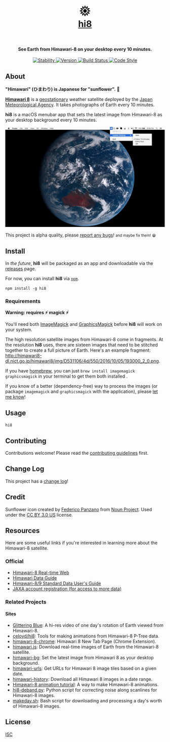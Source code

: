 <h1 align="center">
  <br>
  <img src="assets/Icon-Template@2x.png" alt="hi8" height="34" width="34">
  <br>
  <a href="https://ungoldman.github.io/hi8/">hi8</a>
  <br>
  <br>
</h1>

<h4 align="center">See Earth from Himawari-8 on your desktop every 10 minutes.</h4>

<p align="center">
  <a href="https://nodejs.org/api/documentation.html#documentation_stability_index">
    <img alt="Stability"
      src="https://img.shields.io/badge/stability-experimental-orange.svg?style=flat-square">
  </a>
  <a href="https://www.npmjs.com/package/hi8">
    <img alt="Version"
      src="https://img.shields.io/npm/v/hi8.svg?style=flat-square">
  </a>
  <a href="https://travis-ci.org/ungoldman/hi8">
    <img alt="Build Status"
      src="https://img.shields.io/travis/ungoldman/hi8.svg?style=flat-square">
  </a>
  <a href="http://npm.im/standard">
    <img alt="Code Style"
      src="https://img.shields.io/badge/code%20style-standard-brightgreen.svg?style=flat-square">
  </a>
</p>

## About

**"Himawari" (ひまわり) is Japanese for "sunflower".** :sunflower:

**[Himawari 8](http://himawari8.nict.go.jp/)** is a [geostationary](https://en.wikipedia.org/wiki/Geostationary_orbit) weather satellite deployed by the [Japan Meteorological Agency](http://www.jma.go.jp/jma/indexe.html). It takes photographs of Earth every 10 minutes.

**hi8** is a macOS menubar app that sets the latest image from Himawari-8 as your desktop background every 10 minutes.

![screenshot](assets/screenshot.jpg)

This project is alpha quality, please [report any bugs](https://github.com/ungoldman/hi8/issues)! <small>and maybe fix them! :grin:</small>

## Install

In *the future*, **hi8** will be packaged as an app and downloadable via the [releases](https://github.com/ungoldman/hi8/releases) page.

For now, you can install **hi8** via [`npm`](npmjs.com).

```
npm install -g hi8
```

### Requirements

**Warning: requires :zap: magick :zap:**

You'll need both [ImageMagick](http://www.imagemagick.org) and [GraphicsMagick](http://www.graphicsmagick.org) before **hi8** will work on your system.

The high resolution satellite images from Himawari-8 come in fragments. At the resolution **hi8** uses, there are sixteen images that need to be stitched together to create a full picture of Earth. Here's an example fragment: http://himawari8-dl.nict.go.jp/himawari8/img/D531106/4d/550/2016/10/05/193000_2_0.png.

If you have [homebrew](http://brew.sh/), you can just `brew install imagemagick graphicsmagick` in your terminal to get them both installed .

If you know of a better (dependency-free) way to process the images (or package `imagemagick` and `graphicsmagick` with the application), please [let me know](https://github.com/ungoldman/hi8/issues/new)!

## Usage

```
hi8
```

## Contributing

Contributions welcome! Please read the [contributing guidelines](contributing.md) first.

## Change Log

This project has a [change log](changelog.md)!

## Credit

Sunflower icon created by [Federico Panzano](https://thenounproject.com/panzano/) from [Noun Project](https://thenounproject.com/term/sunflower/120542/). Used under the [CC BY 3.0 US](https://creativecommons.org/licenses/by/3.0/us/) license.

## Resources

Here are some useful links if you're interested in learning more about the Himawari-8 satellite.

### Official

- [Himawari-8 Real-time Web](http://himawari8.nict.go.jp)
- [Himawari Data Guide](http://www.eorc.jaxa.jp/ptree/userguide.html)
- [Himawari-8/9 Standard Data User's Guide](http://www.data.jma.go.jp/mscweb/en/himawari89/space_segment/hsd_sample/HS_D_users_guide_en_v12.pdf)
- [JAXA account registration (for access to more data)](http://www.eorc.jaxa.jp/ptree/registration_top.html)

### Related Projects

#### Sites

- [Glittering Blue](http://glittering.blue): A hi-res video of one day's rotation of Earth viewed from Himawari-8.
- [celoyd/hi8](https://github.com/celoyd/hi8): Tools for making animations from Himawari-8 P-Tree data.
- [himawari-8-chrome](https://github.com/domoritz/): Himawari 8 New Tab Page (Chrome Extension).
- [himawari.js](https://github.com/jakiestfu/himawari.js): Download real-time images of Earth from the Himawari-8 satellite.
- [himawari-bg](https://github.com/ungoldman/himawari-bg): Set the latest image from Himawari 8 as your desktop background.
- [himawari-urls](https://github.com/ungoldman/himawari-urls): Get URLs for Himawari 8 image tiles based on a given date.
- [himawari-history](https://github.com/ungoldman/himawari-history): Download all Himawari 8 images in a date range.
- [Himawari-8 animation tutorial](https://gist.github.com/celoyd/b92d0de6fae1f18791ef): A way to make Himawari-8 animations.
- [hi8-deband.py](https://gist.github.com/celoyd/a4dd9202fe5c7978b114): Python script for correcting noise along scanlines for Himawari-8 images.
- [makeday.sh](https://gist.github.com/celoyd/c2293929ab3fe97ea597): Bash script for downloading and processing a day's worth of Himawari-8 images.

## License

[ISC](license.md)
